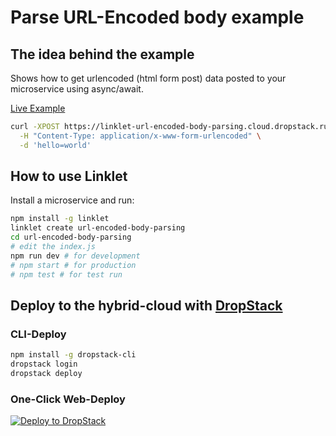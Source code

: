 # Parse URL-Encoded body example

## The idea behind the example

Shows how to get urlencoded (html form post) data posted to your microservice using async/await.

[Live Example](https://linklet-url-encoded-body-parsing.cloud.dropstack.run)

```bash
curl -XPOST https://linklet-url-encoded-body-parsing.cloud.dropstack.run \
  -H "Content-Type: application/x-www-form-urlencoded" \
  -d 'hello=world'
```

## How to use Linklet

Install a microservice and run:

```bash
npm install -g linklet
linklet create url-encoded-body-parsing
cd url-encoded-body-parsing
# edit the index.js
npm run dev # for development
# npm start # for production
# npm test # for test run
```

## Deploy to the hybrid-cloud with [DropStack](https://dropstack.run)

### CLI-Deploy

```bash
npm install -g dropstack-cli
dropstack login
dropstack deploy
```

### One-Click Web-Deploy

[![Deploy to DropStack](https://deploy.cloud.dropstack.run/button.svg)](https://deploy.cloud.dropstack.run?repo=https://github.com/CodeCommission/linklet-examples/tree/master/urlencoded-body-parsing)